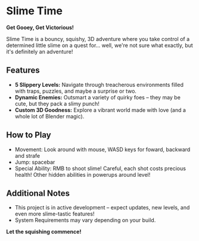 # Slime Time

**Get Gooey, Get Victorious!**

Slime Time is a bouncy, squishy, 3D adventure where you take control of a determined little slime on a quest for... well, we're not sure what exactly, but it's definitely an adventure!

## Features

* **5 Slippery Levels:** Navigate through treacherous environments filled with traps, puzzles, and maybe a surprise or two.
* **Dynamic Enemies:** Outsmart a variety of quirky foes – they may be cute, but they pack a slimy punch!
* **Custom 3D Goodness:** Explore a vibrant world made with love (and a whole lot of Blender magic).

## How to Play

* Movement: Look around with mouse, WASD keys for foward, backward and strafe
* Jump: spacebar
* Special Ability: RMB to shoot slime!  Careful, each shot costs precious health!  Other hidden abilities in powerups around level!

## Additional Notes

* This project is in active development – expect updates, new levels, and even more slime-tastic features!
* System Requirements may vary depending on your build.

**Let the squishing commence!** 
